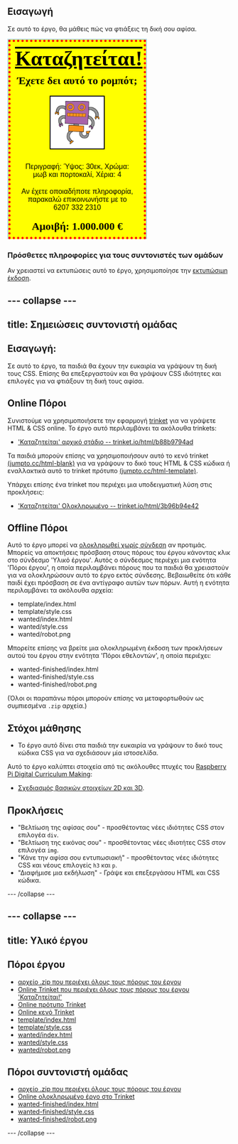 ## Εισαγωγή

Σε αυτό το έργο, θα μάθεις πώς να φτιάξεις τη δική σου αφίσα.

![screenshot](images/wanted-final.png)

### Πρόσθετες πληροφορίες για τους συντονιστές των ομάδων

Αν χρειαστεί να εκτυπώσεις αυτό το έργο, χρησιμοποίησε την [εκτυπώσιμη έκδοση](https://projects.raspberrypi.org/el-GR/projects/wanted/print).

--- collapse ---
---
title: Σημειώσεις συντονιστή ομάδας
---
## Εισαγωγή:

Σε αυτό το έργο, τα παιδιά θα έχουν την ευκαιρία να γράψουν τη δική τους CSS. Επίσης θα επεξεργαστούν και θα γράψουν CSS ιδιότητες και επιλογές για να φτιάξουν τη δική τους αφίσα.

## Online Πόροι

Συνιστούμε να χρησιμοποιήσετε την εφαρμογή [trinket](https://trinket.io/) για να γράψετε HTML & CSS online. Το έργο αυτό περιλαμβάνει τα ακόλουθα trinkets:

* ['Καταζητείται' αρχικό στάδιο -- trinket.io/html/b88b9794ad](http://trinket.io/html/b88b9794ad)

Τα παιδιά μπορούν επίσης να χρησιμοποιήσουν αυτό το κενό trinket [(jumpto.cc/html-blank)](http://jumpto.cc/html-blank) για να γράψουν το δικό τους HTML & CSS κώδικα ή εναλλακτικά αυτό το trinket πρότυπο [(jumpto.cc/html-template)](http://jumpto.cc/html-template).

Υπάρχει επίσης ένα trinket που περιέχει μια υποδειγματική λύση στις προκλήσεις:

* ['Καταζητείται' Ολοκληρωμένο -- trinket.io/html/3b96b94e42](https://trinket.io/html/3b96b94e42)

## Offline Πόροι

Αυτό το έργο μπορεί να [ολοκληρωθεί χωρίς σύνδεση](https://www.codeclubprojects.org/en-GB/resources/webdev-working-offline/) αν προτιμάς. Μπορείς να αποκτήσεις πρόσβαση στους πόρους του έργου κάνοντας κλικ στο σύνδεσμο 'Υλικό έργου'. Αυτός ο σύνδεσμος περιέχει μια ενότητα 'Πόροι έργου', η οποία περιλαμβάνει πόρους που τα παιδιά θα χρειαστούν για να ολοκληρώσουν αυτό το έργο εκτός σύνδεσης. Βεβαιωθείτε ότι κάθε παιδί έχει πρόσβαση σε ένα αντίγραφο αυτών των πόρων. Αυτή η ενότητα περιλαμβάνει τα ακόλουθα αρχεία:

* template/index.html
* template/style.css
* wanted/index.html
* wanted/style.css
* wanted/robot.png

Μπορείτε επίσης να βρείτε μια ολοκληρωμένη έκδοση των προκλήσεων αυτού του έργου στην ενότητα 'Πόροι εθελοντών', η οποία περιέχει:

* wanted-finished/index.html
* wanted-finished/style.css
* wanted-finished/robot.png

(Όλοι οι παραπάνω πόροι μπορούν επίσης να μεταφορτωθούν ως συμπιεσμένα `.zip` αρχεία.)

## Στόχοι μάθησης

* Το έργο αυτό δίνει στα παιδιά την ευκαιρία να γράψουν το δικό τους κώδικα CSS για να σχεδιάσουν μία ιστοσελίδα.

Αυτό το έργο καλύπτει στοιχεία από τις ακόλουθες πτυχές του [Raspberry Pi Digital Curriculum Making](http://rpf.io/curriculum):

* [Σχεδιασμός βασικών στοιχείων 2D και 3D](https://www.raspberrypi.org/curriculum/design/creator).

## Προκλήσεις

* "Βελτίωση της αφίσας σου" - προσθέτοντας νέες ιδιότητες CSS στον επιλογέα `div`.
* "Βελτίωση της εικόνας σου" - προσθέτοντας νέες ιδιοτήτες CSS στον επιλογέα `img`.
* "Κάνε την αφίσα σου εντυπωσιακή" - προσθέτοντας νέες ιδιότητες CSS και νέους επιλογείς `h3` και `p`.
* "Διαφήμισε μια εκδήλωση" - Γράψε και επεξεργάσου HTML και CSS κώδικα.

--- /collapse ---

--- collapse ---
---
title: Υλικό έργου
---
## Πόροι έργου

* [αρχείο .zip που περιέχει όλους τους πόρους του έργου](resources/wanted-project-resources.zip)
* [Online Trinket που περιέχει όλους τους πόρους του έργου 'Καταζητείται!'](https://trinket.io/html/b88b9794ad)
* [Online πρότυπο Trinket](http://jumpto.cc/trinket-template)
* [Online κενό Trinket](http://jumpto.cc/trinket-blank)
* [template/index.html](resources/template-index.html)
* [template/style.css](resources/template-style.css)
* [wanted/index.html](resources/wanted-index.html)
* [wanted/style.css](resources/wanted-style.css)
* [wanted/robot.png](resources/wanted-robot.png)

## Πόροι συντονιστή ομάδας

* [αρχείο .zip που περιέχει όλους τους πόρους του έργου](resources/wanted-volunteer-resources.zip)
* [Online ολοκληρωμένο έργο στο Τrinket](https://trinket.io/html/3b96b94e42)
* [wanted-finished/index.html](resources/wanted-finished-index.html)
* [wanted-finished/style.css](resources/wanted-finished-style.css)
* [wanted-finished/robot.png](resources/twanted-finished-robot.png)

--- /collapse ---